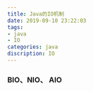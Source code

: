```yaml
---
title: Java的IO机制
date: 2019-09-10 23:22:03
tags: 
- java
- IO
categories: java
discription: IO
---
```


### BIO、NIO、 AIO

